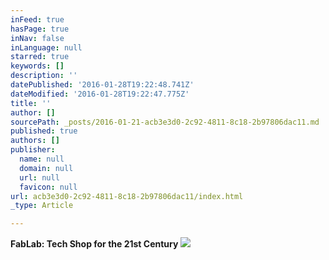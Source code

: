 ```yaml
---
inFeed: true
hasPage: true
inNav: false
inLanguage: null
starred: true
keywords: []
description: ''
datePublished: '2016-01-28T19:22:48.741Z'
dateModified: '2016-01-28T19:22:47.775Z'
title: ''
author: []
sourcePath: _posts/2016-01-21-acb3e3d0-2c92-4811-8c18-2b97806dac11.md
published: true
authors: []
publisher:
  name: null
  domain: null
  url: null
  favicon: null
url: acb3e3d0-2c92-4811-8c18-2b97806dac11/index.html
_type: Article

---
```

**FabLab: Tech Shop for the 21st Century**
![](https://s3-us-west-2.amazonaws.com/the-grid-img/p/36f4cf85b903269ea687c38bcfd2ca76ba50cfd0.png)